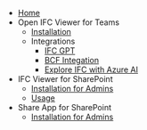 - [Home](README)
- Open IFC Viewer for Teams
  - [Installation](setting-up-the-ifc-viewer-in-microsoft-teams)
  - Integrations
    - [IFC GPT](ifc-gpt)
    - [BCF Integation](ifc-bcf)
    - [Explore IFC with Azure AI](ifc-azureai)
- IFC Viewer for SharePoint
  - [Installation for Admins](viewer-app-installation-with-admin-approval)
  - [Usage](using-ifc-viewer-in-sharepoint)
- Share App for SharePoint
  - [Installation for Admins](installation)


  
